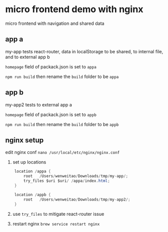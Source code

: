 # micro frontend demo with nginx
micro frontend with navigation and shared data

## app a
my-app tests react-router, data in localStorage to be shared, <a> to internal file, and <a> to external app b

`homepage` field of packack.json is set to `appa`
    
`npm run build` then rename the `build` folder to be `appa`

## app b
my-app2 tests <a> to external app a

`homepage` field of packack.json is set to `appb`

`npm run build` then rename the `build` folder to be `appb`

## nginx setup
edit nginx conf `nano /usr/local/etc/nginx/nginx.conf`
    
1. set up locations

```java
    location /appa {
        root   /Users/wenweitao/Downloads/tmp/my-app/;
        try_files $uri $uri/ /appa/index.html;
    }

    location /appb {
        root   /Users/wenweitao/Downloads/tmp/my-app2/;
    }
```

2. use `try_files` to mitigate react-router issue
    
3. restart nginx `brew service restart nginx`
